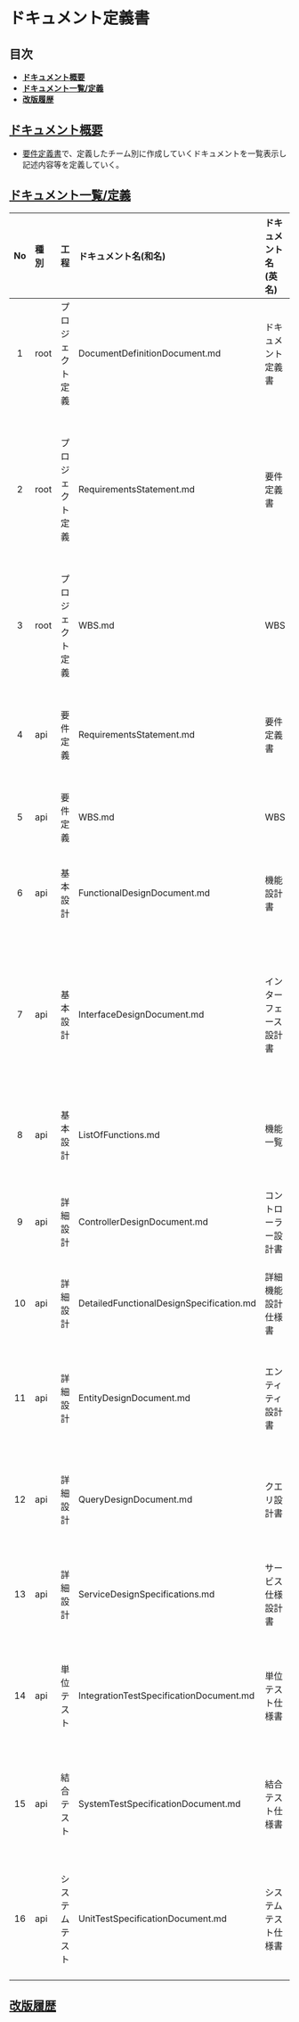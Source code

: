 # ドキュメント定義書

## 目次
- <strong>[ドキュメント概要](#Summary)</strong></br>
- <strong>[ドキュメント一覧/定義](#List/Definition)</strong></br>
- <strong>[改版履歴](#RevisionHistory)</strong></br>


## [ドキュメント概要](#Summary)
- [要件定義書](./RequirementsStatement.mdRequirementsStatement.md)で、定義したチーム別に作成していくドキュメントを一覧表示し記述内容等を定義していく。
## [ドキュメント一覧/定義](#List/Definition)


|No|種別|工程|ドキュメント名(和名)|ドキュメント名(英名)|記述内容|起票issue|
|:---:|:---|:---|:---|:---|:---|:---|
|1|root|プロジェクト定義|DocumentDefinitionDocument.md|ドキュメント定義書|作成するドキュメントの一覧/定義||
|2|root|プロジェクト定義|RequirementsStatement.md|要件定義書|開発するWebアプリケーションの要件を定義する。||
|3|root|プロジェクト定義|WBS.md|WBS|WBS||
|4|api|要件定義|RequirementsStatement.md|要件定義書|Apiで実装する要件を定義する。||
|5|api|要件定義|WBS.md|WBS|WBS||
|6|api|基本設計|FunctionalDesignDocument.md|機能設計書|Apiで実装する機能の設計書||
|7|api|基本設計|InterfaceDesignDocument.md|インターフェース設計書|Apiで使用するデータインターフェースの設計書||
|8|api|基本設計|ListOfFunctions.md|機能一覧|Apiで実装するApi一覧表||
|9|api|詳細設計|ControllerDesignDocument.md|コントローラー設計書|Apiのコントローラ設計書||
|10|api|詳細設計|DetailedFunctionalDesignSpecification.md|詳細機能設計仕様書|実装するApi詳細設計書||
|11|api|詳細設計|EntityDesignDocument.md|エンティティ設計書|実装するApiエンティティ設計書||
|12|api|詳細設計|QueryDesignDocument.md|クエリ設計書|Apiで実祖するクエリの設計書||
|13|api|詳細設計|ServiceDesignSpecifications.md|サービス仕様設計書|Apiで実祖するサービス設計書||
|14|api|単位テスト|IntegrationTestSpecificationDocument.md|単位テスト仕様書|実装したApiの単位テスト仕様書||
|15|api|結合テスト|SystemTestSpecificationDocument.md|結合テスト仕様書|実装したApiの結合テスト仕様書||
|16|api|システムテスト|UnitTestSpecificationDocument.md|システムテスト仕様書|実装したApiのシステムテスト仕様書||

## [改版履歴](#RevisionHistory)